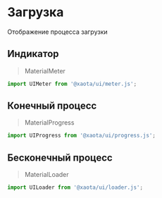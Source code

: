 # Загрузка
Отображение процесса загрузки

## Индикатор
> MaterialMeter

```javascript
import UIMeter from '@xaota/ui/meter.js';
```

<ui-html>
  <!-- <ui-meter min="0" max="100" value="45"></ui-meter> -->
  <ui-meter min="0" max="100" value="85"></ui-meter>
</ui-html>

## Конечный процесс
> MaterialProgress

```javascript
import UIProgress from '@xaota/ui/progress.js';
```

<ui-html>
  <ui-progress></ui-progress>
</ui-html>

## Бесконечный процесс
> MaterialLoader

```javascript
import UILoader from '@xaota/ui/loader.js';
```

<ui-html>
  <ui-loader></ui-loader>
</ui-html>
